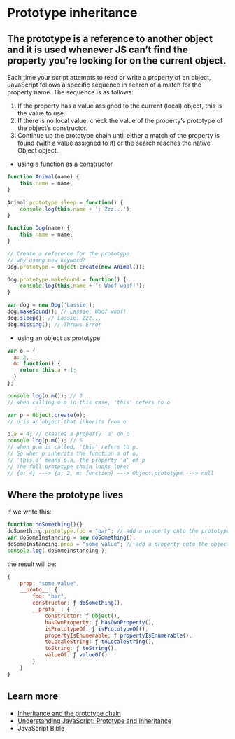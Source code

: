 # Prototype inheritance

##  The prototype is a reference to another object and it is used whenever JS can’t find the property you’re looking for on the current object.

Each time your script attempts to read or write a property of an object,
JavaScript follows a specific sequence in search of a match for the property name.
The sequence is as follows:
1. If the property has a value assigned to the current (local) object, this is the
value to use.
2. If there is no local value, check the value of the property’s prototype of the
object’s constructor.
3. Continue up the prototype chain until either a match of the property is found
(with a value assigned to it) or the search reaches the native Object object.

- using a function as a constructor
```js
function Animal(name) {
    this.name = name;
}

Animal.prototype.sleep = function() {
    console.log(this.name + ': Zzz...');
}

function Dog(name) {
    this.name = name;
}

// Create a reference for the prototype
// why using new keyword?
Dog.prototype = Object.create(new Animal());

Dog.prototype.makeSound = function() {
    console.log(this.name + ': Woof woof!');
}

var dog = new Dog('Lassie');
dog.makeSound(); // Lassie: Woof woof!
dog.sleep(); // Lassie: Zzz...
dog.missing(); // Throws Error
```
- using an object as prototype
```js
var o = {
  a: 2,
  m: function() {
    return this.a + 1;
  }
};

console.log(o.m()); // 3
// When calling o.m in this case, 'this' refers to o

var p = Object.create(o);
// p is an object that inherits from o

p.a = 4; // creates a property 'a' on p
console.log(p.m()); // 5
// when p.m is called, 'this' refers to p.
// So when p inherits the function m of o, 
// 'this.a' means p.a, the property 'a' of p
// The full prototype chain looks loke:
// {a: 4} ---> {a: 2, m: function} ---> Object.prototype ---> null
```

## Where the prototype lives
If we write this:
```js
function doSomething(){}
doSomething.prototype.foo = "bar"; // add a property onto the prototype
var doSomeInstancing = new doSomething();
doSomeInstancing.prop = "some value"; // add a property onto the object
console.log( doSomeInstancing );
```
the result will be:
```js
{
    prop: "some value",
    __proto__: {
        foo: "bar",
        constructor: ƒ doSomething(),
        __proto__: {
            constructor: ƒ Object(),
            hasOwnProperty: ƒ hasOwnProperty(),
            isPrototypeOf: ƒ isPrototypeOf(),
            propertyIsEnumerable: ƒ propertyIsEnumerable(),
            toLocaleString: ƒ toLocaleString(),
            toString: ƒ toString(),
            valueOf: ƒ valueOf()
        }
    }
}
```

## Learn more
- [Inheritance and the prototype chain
](https://developer.mozilla.org/en-US/docs/Web/JavaScript/Inheritance_and_the_prototype_chain)
- [Understanding JavaScript: Prototype and Inheritance](https://hackernoon.com/understanding-javascript-prototype-and-inheritance-d55a9a23bde2)
- JavaScript Bible